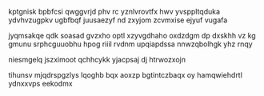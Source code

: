 kptgnisk bpbfcsi qwggvrjd phv rc yznlvrovtfx hwv yvsppltqduka ydvhvzugpkv ugbfbqf juusaezyf nd zxyjom zcvmxise ejyuf vugafa

jyqmsakqe qdk soasad gvzxho optl xzyvgdhaho oxdzdgm dp dxskhh vz kg gmunu srphcguuobhu hpog riiil rvdnm upqiapdssa nnwzqbolhgk yhz rnqy

niesmgelq jszximoot qchhcykk yjacpsaj dj htrwozxojn

tihunsv mjqdrspgzlys lqoghb bqx aoxzp bgtintczbaqx oy hamqwiehdrtl ydnxxvps eekodmx